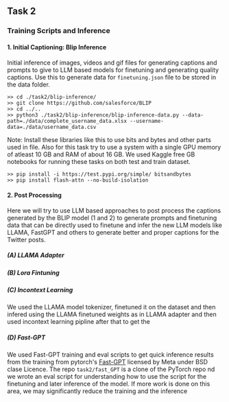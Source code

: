 ## Task 2

### Training Scripts and Inference

#### 1. Initial Captioning: Blip Inference 
Initial inference of images, videos and gif files for generating captions and prompts to give to LLM based models for finetuning and generating quality captions. Use this to generate data for `finetuning.json` file to be stored in the data folder.

```
>> cd ./task2/blip-inference/
>> git clone https://github.com/salesforce/BLIP
>> cd ../..
>> python3 ./task2/blip-inference/blip-inference-data.py --data-path=./data/complete_username_data.xlsx --username-data=./data/username_data.csv
```

Note: 
Install these libraries like this to use bits and bytes and other parts used in file. Also for this task try to use a system with a single GPU memory of atleast 10 GB and RAM of about 16 GB. We used Kaggle free GB notebooks for running these tasks on both test and train dataset.
```
>> pip install -i https://test.pypi.org/simple/ bitsandbytes
>> pip install flash-attn --no-build-isolation
```

#### 2. Post Processing
Here we will try to use LLM based approaches to post process the captions generated by the BLIP model (1 and 2) to generate prompts and finetuning data that can be directly used to finetune and infer the new LLM models like LLAMA, FastGPT and others to generate better and proper captions for the Twitter posts.


##### (A) LLAMA Adapter


##### (B) Lora Fintuning


##### (C) Incontext Learning
We used the LLAMA model tokenizer, finetuned it on the dataset and then infered using the LLAMA finetuned weights as in LLAMA adapter and then used incontext learning pipline after that to get the 


##### (D) Fast-GPT
We used Fast-GPT training and eval scripts to get quick inference results from the training from pytorch's [Fast-GPT](https://github.com/pytorch-labs/gpt-fast#BSD-3-Clause-1-ov-file) licensed by Meta under BSD clase Licence. 
The repo `task2/fast_GPT` is a clone of the PyTorch repo nd we wrote an eval script for understanding how to use the script for the finetuning and later inference of the model. If more work is done on this area, we may significantly reduce the training and the inference 


